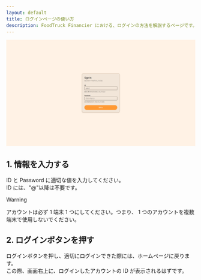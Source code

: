 ```yaml
---
layout: default
title: ログインページの使い方
description: FoodTruck Financier における、ログインの方法を解説するページです。
---
```


![ログインページ](../images/auth/login/1.webp)

## 1. 情報を入力する

ID と Password に適切な値を入力してください。  
ID には、"@"以降は不要です。

> [!WARNING]
> アカウントは必ず 1 端末 1 つにしてください。つまり、 1 つのアカウントを複数端末で使用しないでください。

## 2. ログインボタンを押す

ログインボタンを押し、適切にログインできた際には、ホームページに戻ります。  
この際、画面右上に、ログインしたアカウントの ID が表示されるはずです。

